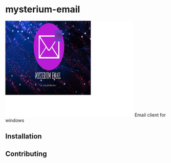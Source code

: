 # mysterium-email
<img src="assets/banner.png" height="300" width="400">
Email client for windows

## Installation 


## Contributing
